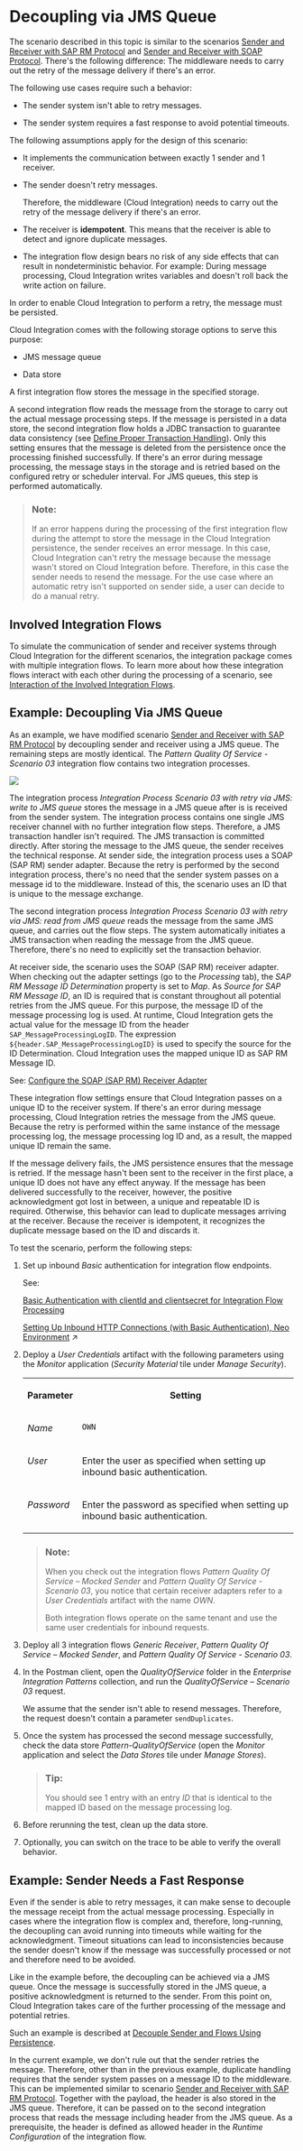 <!-- loioecbde19b7d184f5e8528a936f0d5f780 -->

# Decoupling via JMS Queue

The scenario described in this topic is similar to the scenarios [Sender and Receiver with SAP RM Protocol](sender-and-receiver-with-sap-rm-protocol-9f3e2b6.md) and [Sender and Receiver with SOAP Protocol](sender-and-receiver-with-soap-protocol-cd4c6e0.md). There's the following difference: The middleware needs to carry out the retry of the message delivery if there's an error.

The following use cases require such a behavior:

-   The sender system isn't able to retry messages.

-   The sender system requires a fast response to avoid potential timeouts.


The following assumptions apply for the design of this scenario:

-   It implements the communication between exactly 1 sender and 1 receiver.

-   The sender doesn't retry messages.

    Therefore, the middleware \(Cloud Integration\) needs to carry out the retry of the message delivery if there's an error.

-   The receiver is **idempotent**. This means that the receiver is able to detect and ignore duplicate messages.

-   The integration flow design bears no risk of any side effects that can result in nondeterministic behavior. For example: During message processing, Cloud Integration writes variables and doesn't roll back the write action on failure.


In order to enable Cloud Integration to perform a retry, the message must be persisted.

Cloud Integration comes with the following storage options to serve this purpose:

-   JMS message queue

-   Data store


A first integration flow stores the message in the specified storage.

A second integration flow reads the message from the storage to carry out the actual message processing steps. If the message is persisted in a data store, the second integration flow holds a JDBC transaction to guarantee data consistency \(see [Define Proper Transaction Handling](define-proper-transaction-handling-1c31963.md)\). Only this setting ensures that the message is deleted from the persistence once the processing finished successfully. If there's an error during message processing, the message stays in the storage and is retried based on the configured retry or scheduler interval. For JMS queues, this step is performed automatically.

> ### Note:  
> If an error happens during the processing of the first integration flow during the attempt to store the message in the Cloud Integration persistence, the sender receives an error message. In this case, Cloud Integration can't retry the message because the message wasn't stored on Cloud Integration before. Therefore, in this case the sender needs to resend the message. For the use case where an automatic retry isn't supported on sender side, a user can decide to do a manual retry.



<a name="loioecbde19b7d184f5e8528a936f0d5f780__section_d1v_k4c_nrb"/>

## Involved Integration Flows

To simulate the communication of sender and receiver systems through Cloud Integration for the different scenarios, the integration package comes with multiple integration flows. To learn more about how these integration flows interact with each other during the processing of a scenario, see [Interaction of the Involved Integration Flows](interaction-of-the-involved-integration-flows-44be68d.md).



<a name="loioecbde19b7d184f5e8528a936f0d5f780__section_y3z_zpb_nrb"/>

## Example: Decoupling Via JMS Queue

As an example, we have modified scenario [Sender and Receiver with SAP RM Protocol](sender-and-receiver-with-sap-rm-protocol-9f3e2b6.md) by decoupling sender and receiver using a JMS queue. The remaining steps are mostly identical. The *Pattern Quality Of Service - Scenario 03* integration flow contains two integration processes.

![](images/Pattern_EO_03_11a25db.png)

The integration process *Integration Process Scenario 03 with retry via JMS: write to JMS queue* stores the message in a JMS queue after is is received from the sender system. The integration process contains one single JMS receiver channel with no further integration flow steps. Therefore, a JMS transaction handler isn't required. The JMS transaction is committed directly. After storing the message to the JMS queue, the sender receives the technical response. At sender side, the integration process uses a SOAP \(SAP RM\) sender adapter. Because the retry is performed by the second integration process, there's no need that the sender system passes on a message id to the middleware. Instead of this, the scenario uses an ID that is unique to the message exchange.

The second integration process *Integration Process Scenario 03 with retry via JMS: read from JMS queue* reads the message from the same JMS queue, and carries out the flow steps. The system automatically initiates a JMS transaction when reading the message from the JMS queue. Therefore, there's no need to explicitly set the transaction behavior.

At receiver side, the scenario uses the SOAP \(SAP RM\) receiver adapter. When checking out the adapter settings \(go to the *Processing* tab\), the *SAP RM Message ID Determination* property is set to *Map*. As *Source for SAP RM Message ID*, an ID is required that is constant throughout all potential retries from the JMS queue. For this purpose, the message ID of the message processing log is used. At runtime, Cloud Integration gets the actual value for the message ID from the header `SAP_MessageProcessingLogID`. The expression `${header.SAP_MessageProcessingLogID}` is used to specify the source for the ID Determination. Cloud Integration uses the mapped unique ID as SAP RM Message ID.

See: [Configure the SOAP \(SAP RM\) Receiver Adapter](configure-the-soap-sap-rm-receiver-adapter-8366495.md)

These integration flow settings ensure that Cloud Integration passes on a unique ID to the receiver system. If there's an error during message processing, Cloud Integration retries the message from the JMS queue. Because the retry is performed within the same instance of the message processing log, the message processing log ID and, as a result, the mapped unique ID remain the same.

If the message delivery fails, the JMS persistence ensures that the message is retried. If the message hasn't been sent to the receiver in the first place, a unique ID does not have any effect anyway. If the message has been delivered successfully to the receiver, however, the positive acknowledgment got lost in between, a unique and repeatable ID is required. Otherwise, this behavior can lead to duplicate messages arriving at the receiver. Because the receiver is idempotent, it recognizes the duplicate message based on the ID and discards it.

To test the scenario, perform the following steps:

1.  Set up inbound *Basic* authentication for integration flow endpoints.

    See:

    [Basic Authentication with clientId and clientsecret for Integration Flow Processing](../40-RemoteSystems/basic-authentication-with-clientid-and-clientsecret-for-integration-flow-processing-647eeb3.md)

    [Setting Up Inbound HTTP Connections (with Basic Authentication), Neo Environment](https://help.sap.com/viewer/368c481cd6954bdfa5d0435479fd4eaf/IAT/en-US/391c45cfcd0f4435952ab085283b7f7d.html "") :arrow_upper_right:

2.  Deploy a *User Credentials* artifact with the following parameters using the *Monitor* application \(*Security Material* tile under *Manage Security*\).


    <table>
    <tr>
    <th valign="top">

    Parameter
    
    </th>
    <th valign="top">

    Setting
    
    </th>
    </tr>
    <tr>
    <td valign="top">
    
    *Name*
    
    </td>
    <td valign="top">
    
    `OWN`
    
    </td>
    </tr>
    <tr>
    <td valign="top">
    
    *User*
    
    </td>
    <td valign="top">
    
    Enter the user as specified when setting up inbound basic authentication.
    
    </td>
    </tr>
    <tr>
    <td valign="top">
    
    *Password*
    
    </td>
    <td valign="top">
    
    Enter the password as specified when setting up inbound basic authentication.
    
    </td>
    </tr>
    </table>
    
    > ### Note:  
    > When you check out the integration flows *Pattern Quality Of Service – Mocked Sender* and *Pattern Quality Of Service - Scenario 03*, you notice that certain receiver adapters refer to a *User Credentials* artifact with the name *OWN*.
    > 
    > Both integration flows operate on the same tenant and use the same user credentials for inbound requests.

3.  Deploy all 3 integration flows *Generic Receiver*, *Pattern Quality Of Service – Mocked Sender*, and *Pattern Quality Of Service - Scenario 03*.

4.  In the Postman client, open the *QualityOfService* folder in the *Enterprise Integration Patterns* collection, and run the *QualityOfService – Scenario 03* request.

    We assume that the sender isn't able to resend messages. Therefore, the request doesn't contain a parameter `sendDuplicates`.

5.  Once the system has processed the second message successfully, check the data store *Pattern-QualityOfService* \(open the *Monitor* application and select the *Data Stores* tile under *Manage Stores*\).

    > ### Tip:  
    > You should see 1 entry with an entry *ID* that is identical to the mapped ID based on the message processing log.

6.  Before rerunning the test, clean up the data store.

7.  Optionally, you can switch on the trace to be able to verify the overall behavior.




<a name="loioecbde19b7d184f5e8528a936f0d5f780__section_fcr_jtb_nrb"/>

## Example: Sender Needs a Fast Response

Even if the sender is able to retry messages, it can make sense to decouple the message receipt from the actual message processing. Especially in cases where the integration flow is complex and, therefore, long-running, the decoupling can avoid running into timeouts while waiting for the acknowledgment. Timeout situations can lead to inconsistencies because the sender doesn't know if the message was successfully processed or not and therefore need to be avoided.

Like in the example before, the decoupling can be achieved via a JMS queue. Once the message is successfully stored in the JMS queue, a positive acknowledgment is returned to the sender. From this point on, Cloud Integration takes care of the further processing of the message and potential retries.

Such an example is described at [Decouple Sender and Flows Using Persistence](decouple-sender-and-flows-using-persistence-c5591df.md).

In the current example, we don't rule out that the sender retries the message. Therefore, other than in the previous example, duplicate handling requires that the sender system passes on a message ID to the middleware. This can be implemented similar to scenario [Sender and Receiver with SAP RM Protocol](sender-and-receiver-with-sap-rm-protocol-9f3e2b6.md). Together with the payload, the header is also stored in the JMS queue. Therefore, it can be passed on to the second integration process that reads the message including header from the JMS queue. As a prerequisite, the header is defined as allowed header in the *Runtime Configuration* of the integration flow.

